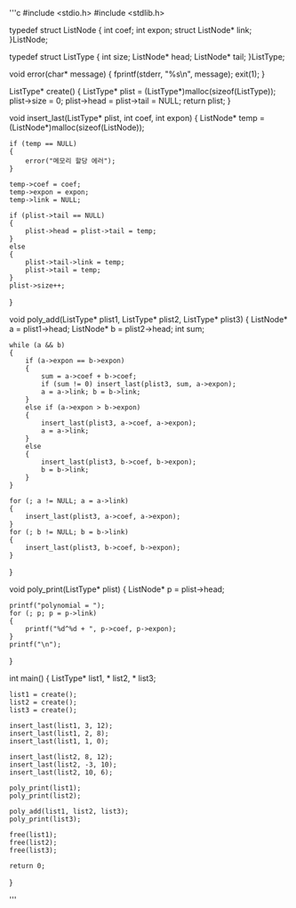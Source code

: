 '''c
#include <stdio.h>
#include <stdlib.h>

typedef struct ListNode
{
	int coef;
	int expon;
	struct ListNode* link;
}ListNode;

typedef struct ListType
{
	int size;
	ListNode* head;
	ListNode* tail;
}ListType;

void error(char* message)
{
	fprintf(stderr, "%s\n", message);
	exit(1);
}

ListType* create()
{
	ListType* plist = (ListType*)malloc(sizeof(ListType));
	plist->size = 0;
	plist->head = plist->tail = NULL;
	return plist;
}

void insert_last(ListType* plist, int coef, int expon)
{
	ListNode* temp = (ListNode*)malloc(sizeof(ListNode));

	if (temp == NULL)
	{
		error("메모리 할당 에러");
	}

	temp->coef = coef;
	temp->expon = expon;
	temp->link = NULL;

	if (plist->tail == NULL)
	{
		plist->head = plist->tail = temp;
	}
	else
	{
		plist->tail->link = temp;
		plist->tail = temp;
	}
	plist->size++;
}

void poly_add(ListType* plist1, ListType* plist2, ListType* plist3)
{
	ListNode* a = plist1->head;
	ListNode* b = plist2->head;
	int sum;

	while (a && b)
	{
		if (a->expon == b->expon)
		{
			sum = a->coef + b->coef;
			if (sum != 0) insert_last(plist3, sum, a->expon);
			a = a->link; b = b->link;
		}
		else if (a->expon > b->expon)
		{
			insert_last(plist3, a->coef, a->expon);
			a = a->link;
		}
		else
		{
			insert_last(plist3, b->coef, b->expon);
			b = b->link;
		}
	}

	for (; a != NULL; a = a->link)
	{
		insert_last(plist3, a->coef, a->expon);
	}
	for (; b != NULL; b = b->link)
	{
		insert_last(plist3, b->coef, b->expon);
	}
}

void poly_print(ListType* plist)
{
	ListNode* p = plist->head;

	printf("polynomial = ");
	for (; p; p = p->link)
	{
		printf("%d^%d + ", p->coef, p->expon);
	}
	printf("\n");
}

int main()
{
	ListType* list1, * list2, * list3;

	list1 = create();
	list2 = create();
	list3 = create();

	insert_last(list1, 3, 12);
	insert_last(list1, 2, 8);
	insert_last(list1, 1, 0);

	insert_last(list2, 8, 12);
	insert_last(list2, -3, 10);
	insert_last(list2, 10, 6);

	poly_print(list1);
	poly_print(list2);

	poly_add(list1, list2, list3);
	poly_print(list3);

	free(list1);
	free(list2);
	free(list3);

	return 0;
}

'''
